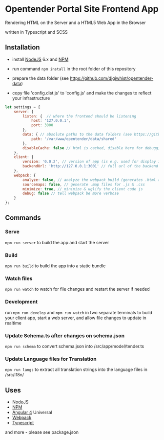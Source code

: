 # Opentender Portal Site Frontend App

Rendering HTML on the Server and a HTML5 Web App in the Browser

written in Typescript and SCSS

## Installation

- install [NodeJS](https://nodejs.org/) 6.x and [NPM](https://www.npmjs.com/)

- run command `npm install` in the root folder of this repository

- prepare the data folder (see https://github.com/digiwhist/opentender-data)

- copy file 'config.dist.js' to 'config.js' and make the changes to reflect your infrastructure

```javascript
let settings = {
	server: {
		listen: {  // where the frontend should be listening
			host: '127.0.0.1',
			port: 3000
		},
		data: { // absolute paths to the data folders (see https://github.com/digiwhist/opentender-data)
			path: '/var/www/opentender/data/shared'
		},
		disableCache: false // html is cached, disable here for debugging purposes
	},
	client: {
		version: '0.0.2', // version of app (is e.g. used for display in footer & "uncaching" resources on app update)
		backendUrl: 'http://127.0.0.1:3001' // full url of the backend
	},
	webpack: {
		analyze: false, // analyze the webpack build (generates .html results in /dist folder)
		sourcemaps: false, // generate .map files for .js & .css
		minimize: true, // minimize & uglify the client code js
		debug: false // tell webpack be more verbose
	}
};
```

## Commands

### Serve

`npm run server` to build the app and start the server

### Build

`npm run build` to build the app into a static bundle

### Watch files

`npm run watch` to watch for file changes and restart the server if needed

### Development

run `npm run develop` and `npm run watch` in two separate terminals to build your client app, start a web server, and allow file changes to update in realtime

### Update Schema.ts after changes on schema.json

`npm run schema` to convert schema.json into /src/app/model/tender.ts

### Update Language files for Translation

`npm run langs` to extract all translation strings into the language files in /src/i18n/

## Uses

* [NodeJS](https://nodejs.org/)
* [NPM](https://www.npmjs.com/)
* [Angular 4](https://angular.io/) Universal
* [Webpack](https://webpack.github.io)
* [Typescript](https://www.typescriptlang.org/)

and more - please see package.json

